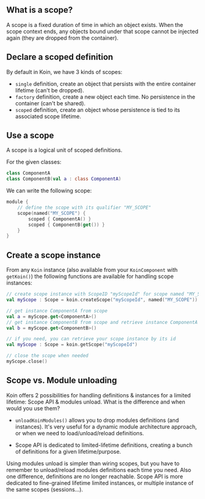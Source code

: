

## What is a scope?

A scope is a fixed duration of time in which an object exists. When the scope context ends, any objects bound under that scope cannot be injected again (they are dropped from the container).

## Declare a scoped definition

By default in Koin, we have 3 kinds of scopes:

- `single` definition, create an object that persists with the entire container lifetime (can't be dropped).
- `factory` definition, create a new object each time. No persistence in the container (can't be shared).
- `scoped` definition, create an object whose persistence is tied to its associated scope lifetime.

## Use a scope

A scope is a logical unit of scoped definitions.

For the given classes:

```kotlin
class ComponentA
class ComponentB(val a : class ComponentA)
```

We can write the following scope:

```kotlin
module {
    // define the scope with its qualifier "MY_SCOPE"
    scope(named("MY_SCOPE") {
        scoped { ComponentA() }
        scoped { ComponentB(get()) }
    }
}
```

## Create a scope instance

From any `Koin` instance (also available from your `KoinComponent` with `getKoin()`) the following functions are available for handling scope instances:

```kotlin
// create scope instance with ScopeID "myScopeId" for scope named "MY_SCOPE"
val myScope : Scope = koin.createScope("myScopeId", named("MY_SCOPE"))

// get instance ComponentA from scope
val a = myScope.get<ComponentA>()
// get instance ComponentB from scope and retrieve instance ComponentA from same scope
val b = myScope.get<ComponentB>()

// if you need, you can retrieve your scope instance by its id
val myScope : Scope = koin.getScope("myScopeId")

// close the scope when needed
myScope.close()
```

## Scope vs. Module unloading

Koin offers 2 possibilities for handling definitions & instances for a limited lifetime: Scope API & modules unload. What is the difference and when would you use them?

- `unloadKoinModules()` allows you to drop modules definitions (and instances). It's very useful for a dynamic module architecture approach, or when we need to load/unload/reload definitions.

- Scope API is dedicated to limited-lifetime definitions, creating a bunch of definitions for a given lifetime/purpose.

Using modules unload is simpler than wiring scopes, but you have to remember to unload/reload modules definitions each time you need. Also one difference, definitions are no longer reachable. Scope API is more dedicated to fine-grained lifetime limited instances, or multiple instance of the same scopes (sessions...).

